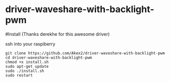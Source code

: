 # driver-waveshare-with-backlight-pwm
#Install (Thanks derekhe for this awesome driver)

ssh into your raspiberry
```
git clone https://github.com/Akex2/driver-waveshare-with-backlight-pwm
cd driver-waveshare-with-backlight-pwm
chmod +x install.sh
sudo apt-get update
sudo ./install.sh
sudo restart
```
